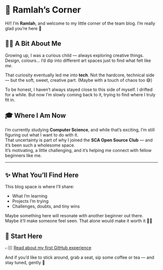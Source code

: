 # 🌸 Ramlah’s Corner

Hi!! I’m **Ramlah**, and welcome to my little corner of the team blog. I’m really glad you’re here 💛



## 👧🏽 A Bit About Me

Growing up, I was a curious child — always exploring creative things.  
Design, colours… I’d dip into different art spaces just to find what felt like *me*.

That curiosity eventually led me into **tech**. Not the hardcore, technical side — but the soft, sweet, creative part. (Maybe with a touch of chaos too 😅)

To be honest, I haven’t always stayed close to this side of myself. I drifted for a while. But now I’m slowly coming back to it, trying to find where I truly fit in.



## 🎓 Where I Am Now

I’m currently studying **Computer Science**, and while that’s exciting, I’m still figuring out what I want to do with it.  
That uncertainty is part of why I joined the **SCA Open Source Club** — and it’s been such a wholesome space.  
It’s motivating, a little challenging, and it’s helping me connect with fellow beginners like me.

---

## ✨ What You’ll Find Here

This blog space is where I’ll share:
- What I’m learning  
- Projects I’m trying  
- Challenges, doubts, and tiny wins  

Maybe something here will resonate with another beginner out there. Maybe it’ll make someone feel seen. That alone would make it worth it 🫶🏽



## 📍 Start Here

👉🏽 [Read about my first GitHub experience](./My-experience-with-GitHub-Ramlah.md)

And if you’d like to stick around, grab a seat, sip some coffee or tea — and stay tuned, gently 🌷





 






